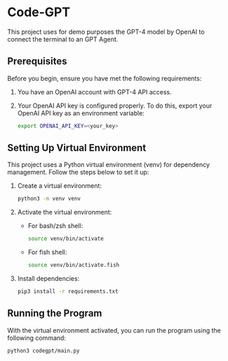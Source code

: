 # Code-GPT

This project uses for demo purposes the GPT-4 model by OpenAI to connect the terminal to an GPT Agent.

## Prerequisites

Before you begin, ensure you have met the following requirements:

1. You have an OpenAI account with GPT-4 API access.

2. Your OpenAI API key is configured properly. To do this, export your OpenAI API key as an environment variable:

    ```bash
    export OPENAI_API_KEY=<your_key>
    ```

## Setting Up Virtual Environment

This project uses a Python virtual environment (venv) for dependency management. Follow the steps below to set it up:

1. Create a virtual environment:

    ```bash
    python3 -m venv venv
    ```

2. Activate the virtual environment:

    - For bash/zsh shell:

        ```bash
        source venv/bin/activate
        ```

    - For fish shell:

        ```bash
        source venv/bin/activate.fish
        ```

3. Install dependencies:

    ```bash
    pip3 install -r requirements.txt
    ```

## Running the Program

With the virtual environment activated, you can run the program using the following command:

```bash
python3 codegpt/main.py
